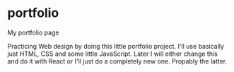 # portfolio
My portfolio page

Practicing Web design by doing this little portfolio project. 
I'll use basically just HTML, CSS and some little JavaScript.
Later I will either change this and do it with React or I'll just do a completely new one.
Propably the latter.
